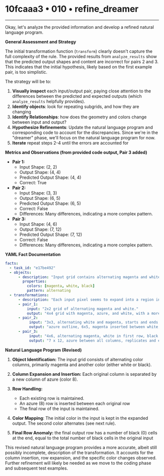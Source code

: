 # 10fcaaa3 • 010 • refine_dreamer

---
Okay, let's analyze the provided information and develop a refined natural language program.

**General Assessment and Strategy**

The initial transformation function (`transform`) clearly doesn't capture the full complexity of the rule. The provided results from `analyze_results` show that the predicted output shapes and content are incorrect for pairs 2 and 3. This indicates that the initial hypothesis, likely based on the first example pair, is too simplistic.

The strategy will be to:

1.  **Visually inspect** each input/output pair, paying close attention to the differences between the predicted and expected outputs (which `analyze_results` helpfully provides).
2. **Identify objects**: look for repeating subgrids, and how they are changing
3.  **Identify Relationships**: how does the geometry and colors change between
    input and output?
4.  **Hypothesize Refinements**:  Update the natural language program and corresponding code to account for the discrepancies. Since we're in the "dreamer" phase, we'll focus on the natural language program for now.
5. **Iterate** repeat steps 2-4 until the errors are accounted for

**Metrics and Observations (from provided code output, Pair 3 added)**

*   **Pair 1:**
    *   Input Shape: (2, 2)
    *   Output Shape: (4, 4)
    *   Predicted Output Shape: (4, 4)
    *   Correct: True
*   **Pair 2:**
    *   Input Shape: (3, 3)
    *   Output Shape: (6, 5)
    *   Predicted Output Shape: (6, 5)
    *   Correct: False
    *   Differences: Many differences, indicating a more complex pattern.
*   **Pair 3:**
    *   Input Shape: (4, 6)
    *   Output Shape: (7, 12)
    *   Predicted Output Shape: (7, 12)
    *   Correct: False
    * Differences: Many differences, indicating a more complex pattern.

**YAML Fact Documentation**

```yaml
facts:
  - task_id: "e17be492"
  - objects:
      - description: "Input grid contains alternating magenta and white/black pixels."
        properties:
          colors: [magenta, white, black]
          pattern: alternating
  - transformations:
      - description: "Each input pixel seems to expand into a region in the output, but the expansion pattern and added colors are not yet consistent."
      - pair_1:
          input: "2x2 grid of alternating magenta and white."
          output: "4x4 grid with magenta, azure, and white, with a more complex, seemingly mirrored or repeated pattern."
      - pair_2:
           input: "3x3, alternating white and magenta, starts and ends rows with white"
           output: "azure outline, 6x5, magenta inserted between white, alternating rows, last row has black in 2 final cells"
      - pair_3:
           input: "4x6, alternating magenta, white in first row, black in second, repeats. "
           output: "7 x 12, azure between all columns, replicates and expands row structure, final row has additional black cells at end"
```

**Natural Language Program (Revised)**

1.  **Object Identification:** The input grid consists of alternating color columns, primarily magenta and another color (either white or black).

2.  **Column Expansion and Insertion:** Each original column is separated by a new column of azure (color 8).

3.  **Row Handling:**
    *   Each existing row is maintained.
    *    An azure (8) row is inserted between each original row
    *   The final row of the input is maintained.

4.  **Color Mapping**: The initial color in the input is kept in the expanded output. The second color alternates (see next rule).

5.  **Final Row Anomaly:** the final output row has a number of black (0) cells at the end, equal to the total number of black cells in the original input

This revised natural language program provides a more accurate, albeit still possibly incomplete, description of the transformation. It accounts for the column insertion, row expansion, and the specific color changes observed. Further refinement will likely be needed as we move to the coding phase and subsequent test examples.

